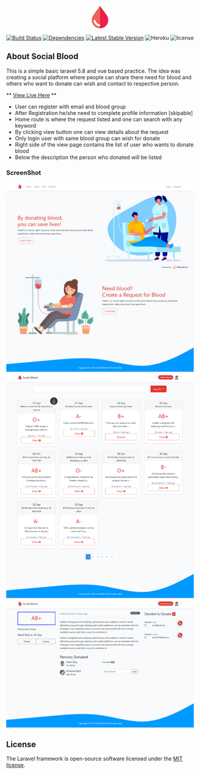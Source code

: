 <p align="center"><img src="https://github.com/sahapranta/social_blood/blob/master/public/image/icons/blood.png" width="60"></p>

<p align="center">
<a href="https://socialblood.000webhostapp.com/"><img src="https://travis-ci.org/sahapranta/social_blood.svg" alt="Build Status"></a>
<a href="https://david-dm.org/sahapranta/social_blood"><img src="https://david-dm.org/sahapranta/social_blood.svg" alt="Dependencies"></a>
<a href="https://packagist.org/packages/laravel/framework"><img src="https://poser.pugx.org/laravel/framework/v/stable.svg" alt="Latest Stable Version"></a>
    
 <img alt="Heroku" src="https://heroku-badge.herokuapp.com/?app=socialblood" >
<img src="https://img.shields.io/github/license/sahapranta/social_blood" alt='license'>

</p>

## About Social Blood

This is a simple basic laravel 5.8 and vue based practice. The idea was creating a social platform where people can share there need for blood and others who want to donate can wish and contact to respective person.

** [View Live Here](https://socialblood.000webhostapp.com/) **

- User can register with email and blood group
- After Registration he/she need to complete profile information [skipable]
- Home route is where the request listed and one can search with any keyword
- By clicking view button one can view details about the request
- Only login user with same blood group can wish for donate
- Right side of the view page contains the list of user who wants to donate blood
- Below the description the person who donated will be listed


### ScreenShot
![ScreenShot of welcome page ](https://github.com/sahapranta/social_blood/blob/master/screenshots/screenshot_1.png)
![ScreenShot of welcome page ](https://github.com/sahapranta/social_blood/blob/master/screenshots/screenshot_2.png)
![ScreenShot of welcome page ](https://github.com/sahapranta/social_blood/blob/master/screenshots/screenshot_3.png)


## License

The Laravel framework is open-source software licensed under the [MIT license](https://opensource.org/licenses/MIT).
